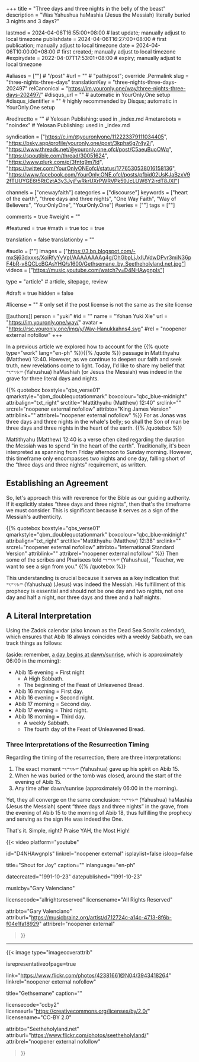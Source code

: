 +++
title = "Three days and three nights in the belly of the beast"
description = "Was Yahushua haMashia (Jesus the Messiah) literally buried 3 nights and 3 days?"

lastmod = 2024-04-06T16:55:00+08:00                 # last update; manually adjust to local timezone
publishdate = 2024-04-06T16:27:00+08:00             # first publication; manually adjust to local timezone
date = 2024-04-06T10:00:00+08:00                    # first created; manually adjust to local timezone
#expirydate = 2022-04-07T17:53:01+08:00              # expiry; manually adjust to local timezone

#aliases = [""]                                        # "/post"
#url = ""                                              # "path/post"; override .Permalink
slug = "three-nights-three-days"
translationKey = "three-nights-three-days-202497"
relCanonical = "https://im.youronly.one/way/three-nights-three-days-202497/"
#disqus_url = ""                                                    # automatic in YourOnly.One setup
#disqus_identifier = ""                                             # highly recommended by Disqus; automatic in YourOnly.One setup

#redirectto = ""                                       # Yelosan Publishing: used in _index.md
#metarobots = "noindex"                                # Yelosan Publishing: used in _index.md

syndication = ["https://c.im/@youronlyone/112223379111034405", "https://bsky.app/profile/youronly.one/post/3kpha6g7r4y2i", "https://www.threads.net/@youronly.one.ofcl/post/C5aeuBuoOWq", "https://spoutible.com/thread/30051624", "https://www.plurk.com/p/3fntq9m7ld", "https://twitter.com/YourOnlyONEofcl/status/1776530538016158136", "https://www.facebook.com/YourOnly.ONE.ofcl/posts/pfbid02UsKJaBzxV92fTUUYGE6t5RtCztA3y3JyjFwRkrUXrPWRVPk59JcLUW6Y2irdT8JXl"]

channels = ["onewayfaith"]
categories = ["discourse"]
keywords = ["heart of the earth", "three days and three nights", "One Way Faith", "Way of Believers", "YourOnlyOne", "YourOnly.One"]
#series = [""]
tags = [""]

comments = true
#weight = ""

#featured = true
#math = true
toc = true

translation = false
translationby = ""

#audio = [""]
images = ["https://3.bp.blogspot.com/-mxSj63dxxxs/XoiRfyYyVpI/AAAAAAAAg4g/OhGbpLjJxIUVdwDPvr3miN36pF4bR-v8QCLcBGAsYHQ/s1600/Gethsemane_by_Seetheholyland.net.jpg"]
videos = ["https://music.youtube.com/watch?v=D4NHAwgnpIs"]

type = "article"                                             # article, sitepage, review

#draft = true
hidden = false

#license = ""                                          # only set if the post license is not the same as the site license

[[authors]]
person = "yuki"
#id = ""
name = "Yohan Yuki Xie"
url = "https://im.youronly.one/way/"
avatar = "https://rsc.youronly.one/img/y/Way-Hanukkahns4.svg"
#rel = "noopener external nofollow"
+++

In a previous article we explored how to account for the {{% quote type="work" lang="en-ph" %}}[](20200404-three-days-three-nights.md "Three days and three nights in the heart of the earth"){{% /quote %}} passage in Mattithyahu (Matthew) 12:40. However, as we continue to deepen our faith and seek truth, new revelations come to light. Today, I'd like to share my belief that <bdi lang="hbo-Hebr" dir="rtl">𐤉𐤄𐤅𐤔𐤅𐤏</bdi> (<bdi lang="hbo-Latn" dir="ltr">Yahushua</bdi>) <bdi lang="hbo-Latn" dir="ltr">haMashiah</bdi> (or Jesus the Messiah) was indeed in the grave for three literal days and nights.

<!--more-->

{{% quotebox boxstyle="qbs_verse01" qmarkstyle="qbm_doublequotationmark" boxcolour="qbc_blue-midnight" attribalign="txt_right" srctitle="Mattithyahu (Matthew) 12:40" srclink="" srcrel="noopener external nofollow" attribto="King James Version" attriblink="" attribrel="noopener external nofollow" %}}
For as Jonas was three days and three nights in the whale's belly; so shall the Son of man be three days and three nights in the heart of the earth.
{{% /quotebox %}}

Mattithyahu (Matthew) 12:40 is a verse often cited regarding the duration the Messiah was to spend <q>in the heart of the earth</q>. Traditionally, it's been interpreted as spanning from Friday afternoon to Sunday morning. However, this timeframe only encompasses two nights and one day, falling short of the <q>three days and three nights</q> requirement, as written.

## Establishing an Agreement

So, let's approach this with reverence for the Bible as our guiding authority. If it explicitly states <q>three days and three nights</q>, then that's the timeframe we must consider. This is significant because it serves as a sign of the Messiah's authenticity.

{{% quotebox boxstyle="qbs_verse01" qmarkstyle="qbm_doublequotationmark" boxcolour="qbc_blue-midnight" attribalign="txt_right" srctitle="Mattithyahu (Matthew) 12:38" srclink="" srcrel="noopener external nofollow" attribto="International Standard Version" attriblink="" attribrel="noopener external nofollow" %}}
Then some of the scribes and Pharisees told <bdi lang="hbo-Hebr" dir="rtl">𐤉𐤄𐤅𐤔𐤅𐤏</bdi> (<bdi lang="hbo-Latn" dir="ltr">Yahushua</bdi>), "Teacher, we want to see a sign from you."
{{% /quotebox %}}

This understanding is crucial because it serves as a key indication that <bdi lang="hbo-Hebr" dir="rtl">𐤉𐤄𐤅𐤔𐤅𐤏</bdi> (<bdi lang="hbo-Latn" dir="ltr">Yahushua</bdi>) (Jesus) was indeed the Messiah. His fulfillment of this prophecy is essential and should not be one day and two nights, not one day and half a night, nor three days and three and a half nights.

## A Literal Interpretation

Using the Zadok calendar (also known as the Dead Sea Scrolls calendar), which ensures that Abib 18 always coincides with a weekly Sabbath, we can track things as follows:

(aside: remember, [a day begins at dawn/sunrise](20180101-when-true-new-year-day.md), which is approximately 06:00 in the morning):

* Abib 15 evening = First night
  * A High Sabbath.
  * The beginning of the Feast of Unleavened Bread.
* Abib 16 morning = First day.
* Abib 16 evening = Second night.
* Abib 17 morning = Second day.
* Abib 17 evening = Third night.
* Abib 18 morning = Third day.
  * A weekly Sabbath.
  * The fourth day of the Feast of Unleavened Bread.

### Three Interpretations of the Resurrection Timing

Regarding the timing of the resurrection, there are three interpretations:

1. The exact moment <bdi lang="hbo-Hebr" dir="rtl">𐤉𐤄𐤅𐤔𐤅𐤏</bdi> (<bdi lang="hbo-Latn" dir="ltr">Yahushua</bdi>) gave up his spirit on Abib 15.
1. When he was buried or the tomb was closed, around the start of the evening of Abib 15.
1. Any time after dawn/sunrise (approximately 06:00 in the morning).

Yet, they all converge on the same conclusion: <bdi lang="hbo-Hebr" dir="rtl">𐤉𐤄𐤅𐤔𐤅𐤏</bdi> (<bdi lang="hbo-Latn" dir="ltr">Yahushua</bdi>) haMashia (Jesus the Messiah) spent <q>three days and three nights</q> in the grave, from the evening of Abib 15 to the morning of Abib 18, thus fulfilling the prophecy and serving as the sign He was indeed the One.

That's it. Simple, right? Praise YAH, the Most High!

{{< video
  platform="youtube"

  id="D4NHAwgnpIs"
  linkrel="noopener external"
  isplaylist=false
  isloop=false

  title="Shout for Joy"
  caption=""
  inlanguage="en-ph"

  datecreated="1991-10-23"
  datepublished="1991-10-23"

  musicby="Gary Valenciano"

  licensecode="allrightsreserved"
  licensename="All Rights Reserved"

  attribto="Gary Valenciano"
  attriburl="https://musicbrainz.org/artist/d712724c-a14c-4713-8f6b-f04e1fa18929"
  attribrel="noopener external"
>}}

---

{{< image
  type="imagecoverattrib"

  isrepresentativeofpage=true

  link="https://www.flickr.com/photos/42381661@N04/3943418264"
  linkrel="noopener external nofollow"

  title="Gethsemane"
  caption=""

  licensecode="ccby2"
  licenseurl="https://creativecommons.org/licenses/by/2.0/"
  licensename="CC-BY 2.0"

  attribto="Seetheholyland.net"
  attriburl="https://www.flickr.com/photos/seetheholyland/"
  attribrel="noopener external nofollow"
>}}
